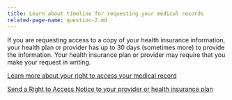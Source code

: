 ```yaml
---
title: Learn about timeline for requesting your medical records
related-page-name: question-2.md
---
```


If you are requesting access to a copy of your health insurance information, your health plan or provider has up to 30 days (sometimes more) to provide the information. Your health insurance plan or provider may require that you make your request in writing.

[Learn more about your right to access your medical record](https://www.hhs.gov/hipaa/for-individuals/medical-records/index.html)

[Send a Right to Access Notice to your provider or health insurance plan](https://www.hhs.gov/sites/default/files/righttoaccessmemo.pdf?language=en)